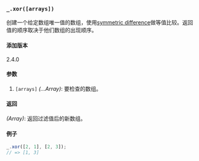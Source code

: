 ### `_.xor([arrays])`[​](#_xorarrays "_xorarrays的直接链接")

创建一个给定数组唯一值的数组，使用[symmetric difference](https://en.wikipedia.org/wiki/Symmetric_difference)做等值比较。返回值的顺序取决于他们数组的出现顺序。

#### 添加版本

2.4.0

#### 参数

1.  `[arrays]` _(...Array)_: 要检查的数组。

#### 返回

_(Array)_: 返回过滤值后的新数组。

#### 例子

```js
_.xor([2, 1], [2, 3]);
// => [1, 3]
```